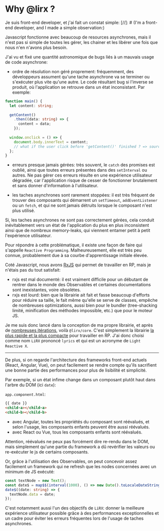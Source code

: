 # Why @lirx ?

Je suis front-end developer, et j'ai fait un constat simple:
[//]: # (I'm a front-end developer, and I made a simple observation:)

Javascript fonctionne avec beaucoup de resources asynchrones, mais il n'est pas si simple de toutes les gérer, les chainer
et les libérer une fois que nous n'en n'avons plus besoin.

J'ai vu et fixé une quantité astronomique de bugs liés à un mauvais usage de code asynchrone:

- ordre de résolution non géré proprement: fréquemment, des développeurs assument qu'une tache asynchrone va se terminer ou s'exécuter plus vite qu'une autre.
Le code résultant bug si l'inverse se produit, où l'application se retrouve dans un état inconsistant.
Par exemple:

```ts
function main() {
  let content: string;
  
  getContent()
    .then((data: string) => {
      content = data;
    });
  
  window.onclick = () => { 
    document.body.innerText = content;
    // what if the user click before 'getContent()' finished ? => source of BUG
  };
}
```

- erreurs presque jamais gérées: très souvent, le `catch` des promises est oublié, ainsi que toutes erreurs présentes dans des `setInterval` ou autres.
Ne pas gérer ces erreurs résulte en une expérience utilisateur dégradée, car l'application risque de cesser de fonctionner brutalement et sans donner d'information à l'utilisateur.

- les taches asynchrones sont rarement stoppées:
il est très fréquent de trouver des composants qui démarrent un `setTimeout`, `addEventListener` ou un `fetch`, et qui ne sont jamais détruits lorsque le composant n'est plus utilisé.

Si, les taches asynchrones ne sont pas correctement gérées, cela conduit inévitablement vers un état de l'application du plus en plus inconsistent
ainsi que de nombreux memory-leaks, qui viennent entamer petit à petit l'expérience utilisateur.

Pour répondre à cette problématique, il existe une façon de faire qui s'appelle `Reactive Programming`.
Malheureusement, elle est très peu connue, probablement due à sa courbe d'apprentissage initiale élevée.


Coté Javascript, nous avons [RxJS](https://rxjs.dev/) qui permet de travailler en RP, mais je n'étais pas du tout satisfait:

- rxjs est mal documenté: il est vraiment difficile pour un débutant de rentrer dans le monde des Observables et certaines documentations sont inexistantes, voire obsolètes.
- rxjs est lourd: bien que la librairie ait fait et fasse beaucoup d'efforts pour réduire sa taille, le fait même qu'elle se serve de classes,
empêche de nombreuses optimizations, aussi bien pour le bundler (tree-shacking limité, minification des méthodes impossible, etc.)
que pour le moteur JS.

Je me suis donc lancé dans la conception de ma propre librairie, et après de [nombreuses itérations](https://www.npmjs.com/package/@lifaon/observables), voilà `@lirx/core`.
C'est simplement la librairie [la plus rapide et la plus compacte](./performances.md) pour travailler en RP.
J'ai donc choisi comme nom `LiRX` prononcé `lyrics`  et qui est un acronyme de `Light Reactive X`.

---

De plus, si on regarde l'architecture des frameworks front-end actuels (React, Angular, Vue),
on peut facilement se rendre compte qu'ils sacrifient une bonne partie des performances pour plus de lisibilité et simplicité.

Par exemple, si un état infime change dans un composant plutôt haut dans l'arbre du DOM (ici `date`):

`app.component.html`:

```html
{{ date }}
<child-a></child-a>
<child-b></child-b>
```


- avec Angular, toutes les propriétés du composant sont réévalués, et selon l'usage, les composants enfants peuvent être aussi réévalués.
- avec React ou Vue, tous les composants enfants sont réévalués.

Attention, réévalués ne peux pas forcément dire re-rendu dans le DOM, mais simplement qu'une partie du framework a dû revérifier les valeurs ou re-exécuter le js de certains composants.

Or, grâce à l'utilisation des Observables, on peut concevoir assez facilement un framework qui ne refresh que les nodes concernées avec un minimum de JS exécuté:

```ts
const textNode = new Text();
const date$ = map$$(interval(1000), () => new Date().toLocaleDateString());
date$((date: string) => {
  textNode.data = date;
});
```

C'est notamment aussi l'un des objectifs de `LiRX`: donner la meilleure expérience utilisateur possible grâce à des performances exceptionnelles
et un cadre pour éviter les erreurs fréquentes lors de l'usage de taches asynchrones.


